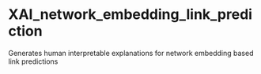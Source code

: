 # XAI_network_embedding_link_prediction
Generates human interpretable explanations for network embedding based link predictions
